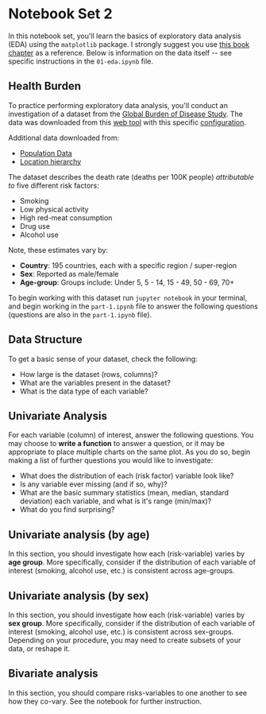# Notebook Set 2
In this notebook set, you'll learn the basics of exploratory data analysis (EDA) using the `matplotlib` package. I strongly suggest you use [this book chapter](https://jakevdp.github.io/PythonDataScienceHandbook/04.00-introduction-to-matplotlib.html) as a reference. Below is information on the data itself -- see specific instructions in the `01-eda.ipynb` file.

## Health Burden

To practice performing exploratory data analysis, you'll conduct an investigation of a dataset from the [Global Burden of Disease Study](http://www.healthdata.org/gbd). The data was downloaded from this [web tool](http://ghdx.healthdata.org/gbd-results-tool) with this specific [configuration](http://ghdx.healthdata.org/gbd-results-tool?params=querytool-permalink/691e5f887d1df5b76b46f9d1ed315b5d).

Additional data downloaded from:

- [Population Data](http://ghdx.healthdata.org/record/global-burden-disease-study-2015-gbd-2015-population-estimates-1970-2015)
- [Location hierarchy](http://ghdx.healthdata.org/record/global-burden-disease-study-2015-gbd-2015-location-hierarchies)

The dataset describes the death rate (deaths per 100K people) _attributable to_ five different risk factors:

- Smoking
- Low physical activity
- High red-meat consumption
- Drug use
- Alcohol use

Note, these estimates vary by:

- **Country**: 195 countries, each with a specific region / super-region
- **Sex**: Reported as male/female
- **Age-group**: Groups include: Under 5, 5 - 14, 15 - 49, 50 - 69, 70+

To begin working with this dataset run `jupyter notebook` in your terminal, and begin working in the `part-1.ipynb` file to answer the following questions (questions are also in the `part-1.ipynb` file).

## Data Structure
To get a basic sense of your dataset, check the following:

- How large is the dataset (rows, columns)?
- What are the variables present in the dataset?
- What is the data type of each variable?

## Univariate Analysis
For each variable (column) of interest, answer the following questions. You may choose to **write a function** to answer a question, or it may be appropriate to place multiple charts on the same plot. As you do so, begin making a list of further questions you would like to investigate:

- What does the distribution of each (risk factor) variable look like?
- Is any variable ever missing (and if so, why)?
- What are the basic summary statistics (mean, median, standard deviation) each variable, and what is it's range (min/max)?
- What do you find surprising?


## Univariate analysis (by age)
In this section, you should investigate how each (risk-variable) varies by **age group**. More specifically, consider if the distribution of each variable of interest (smoking, alcohol use, etc.) is consistent across age-groups.

## Univariate analysis (by sex)
In this section, you should investigate how each (risk-variable) varies by **sex group**. More specifically, consider if the distribution of each variable of interest (smoking, alcohol use, etc.) is consistent across sex-groups. Depending on your procedure, you may need to create subsets of your data, or reshape it.

## Bivariate analysis
In this section, you should compare risks-variables to one another to see how they co-vary. See the notebook for further instruction.
